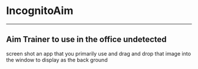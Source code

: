 # IncognitoAim
____
## Aim Trainer to use in the office undetected
screen shot an app that you primarily use and drag and drop that image into the window to display as the back ground